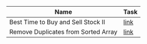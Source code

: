 | Name                                | Task                                                                                           |
| ----------------------------------- | ---------------------------------------------------------------------------------------------- |
| Best Time to Buy and Sell Stock II  | [link](https://leetcode.com/explore/interview/card/top-interview-questions-easy/92/array/564/) |
| Remove Duplicates from Sorted Array | [link](https://leetcode.com/explore/interview/card/top-interview-questions-easy/92/array/727/) |
